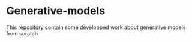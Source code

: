 # Generative-models
This repository contain some developped work about generative models from scratch
